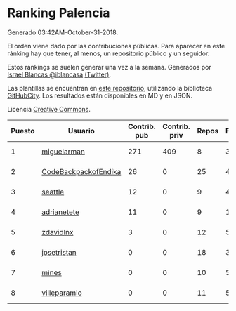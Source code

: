 # Ranking Palencia

Generado 03:42AM-October-31-2018.

El orden viene dado por las contribuciones públicas. Para aparecer en este ránking hay que tener, al menos, un repositorio público y un seguidor.

Estos ránkings se suelen generar una vez a la semana. Generados por [Israel Blancas @iblancasa](https://github.com/iblancasa/) [(Twitter)](https://twitter.com/iblancasa).

Las plantillas se encuentran en [este repositorio](https://github.com/iblancasa/GH-Spanish-Ranking), utilizando la biblioteca [GitHubCity](https://github.com/iblancasa/GitHubCity). Los resultados están disponibles en MD y en JSON.

Licencia [Creative Commons](https://creativecommons.org/licenses/by/4.0/).

| Puesto   |  Usuario  | Contrib. pub | Contrib. priv |Repos| Followers | Desde |  Avatar  |
|----------|-----------|--------------|---------------|-----|-----------|-------|----------|
|1|[miguelarman](https://github.com/miguelarman)|271|409|8|3|2016-10-13|![miguelarman]()|
|2|[CodeBackpackofEndika](https://github.com/CodeBackpackofEndika)|26|0|25|4|2017-09-25|![CodeBackpackofEndika]()|
|3|[seattle](https://github.com/seattle)|12|0|9|4|2011-02-14|![seattle]()|
|4|[adrianetete](https://github.com/adrianetete)|11|0|9|14|2014-03-13|![adrianetete]()|
|5|[zdavidlnx](https://github.com/zdavidlnx)|3|0|12|5|2011-07-28|![zdavidlnx]()|
|6|[josetristan](https://github.com/josetristan)|0|0|18|3|2011-07-15|![josetristan]()|
|7|[mines](https://github.com/mines)|0|0|10|5|2011-03-07|![mines]()|
|8|[villeparamio](https://github.com/villeparamio)|0|0|11|5|2015-12-01|![villeparamio]()|
